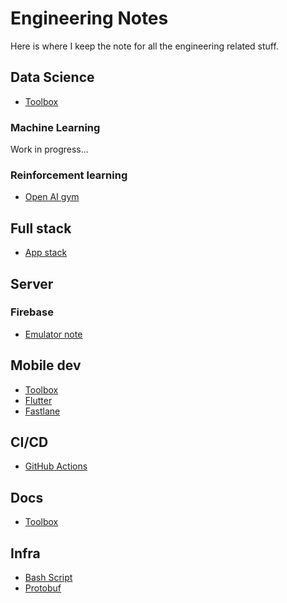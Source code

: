 # Engineering Notes

Here is where I keep the note for all the engineering related stuff.

## Data Science

- [Toolbox](./ds/toolbox)

### Machine Learning

Work in progress...

### Reinforcement learning

- [Open AI gym](./rl/gym)

## Full stack

- [App stack](./fs/app)

## Server

### Firebase

- [Emulator note](./server/firebase/emulator)

## Mobile dev

- [Toolbox](./mobile/toolbox)
- [Flutter](./mobile/flutter)
- [Fastlane](./automation/fastlane)

## CI/CD

- [GitHub Actions](./ci/actions)

## Docs

- [Toolbox](./docs/toolbox)

## Infra

- [Bash Script](./infra/bash)
- [Protobuf](./infra/protobuf)

<Disqus/>
